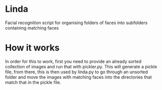 # Linda
Facial recognition script for organising folders of faces into subfolders containing matching faces

# How it works
In order for this to work, first you need to provide an already sorted collection of images and run that with pickler.py.
This will generate a pickle file, from there, this is then used by linda.py to go through an unsorted folder and move the images with matching faces into the directories that match that in the pickle file.
